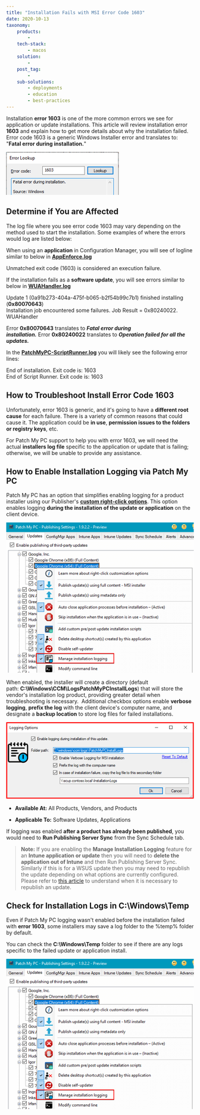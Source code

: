 ```yaml
---
title: "Installation Fails with MSI Error Code 1603"
date: 2020-10-13
taxonomy:
    products:
        - 
    tech-stack:
        - macos
    solution:
        - 
    post_tag:
        - 
    sub-solutions:
        - deployments
        - education
        - best-practices
---
```


Installation **error 1603** is one of the more common errors we see for application or update installations. This article will review installation error **1603** and explain how to get more details about why the installation failed. Error code 1603 is a generic Windows Installer error and translates to: "**Fatal error during installation.**"

![MSI Error Code 1603 During Install](/_images/MSI-Error-Code-1603-During-Install.png "MSI Error Code 1603 During Install")

## Determine if You are Affected

The log file where you see error code 1603 may vary depending on the method used to start the installation. Some examples of where the errors would log are listed below:

When using an **application** in Configuration Manager, you will see of logline similar to below in **[AppEnforce.log](https://docs.microsoft.com/en-us/mem/configmgr/core/plan-design/hierarchy/log-files#BKMK_AppManageLog)**

Unmatched exit code (1603) is considered an execution failure.

If the installation fails as a **software update**, you will see errors similar to below in **[WUAHandler.log](https://docs.microsoft.com/en-us/mem/configmgr/core/plan-design/hierarchy/log-files#BKMK_SU_NAPLog)**

Update 1 (0a91b273-404a-475f-b065-b2f54b99c7b1) finished installing (**0x80070643**)  
Installation job encountered some failures. Job Result = 0x80240022. WUAHandler

Error **0x80070643** translates to _**Fatal error during installation.**_ Error **0x80240022** translates to _**Operation failed for all the updates.**_

In the **[PatchMyPC-ScriptRunner.log](https://patchmypc.com/collecting-log-files-for-patch-my-pc-support#update-troubleshooting-client-logs)** you will likely see the following error lines:

End of installation. Exit code is: 1603  
End of Script Runner. Exit code is: 1603

## How to Troubleshoot Install Error Code 1603

Unfortunately, error 1603 is generic, and it's going to have a **different root cause** for each failure. There is a variety of common reasons that could cause it. The application could be **in use**, **permission issues to the folders or registry keys**, etc.

For Patch My PC support to help you with error 1603, we will need the actual **installers log file** specific to the application or update that is failing; otherwise, we will be unable to provide any assistance.

## How to Enable Installation Logging via Patch My PC

Patch My PC has an option that simplifies enabling logging for a product installer using our Publisher's **[custom right-click options](/custom-options-available-for-third-party-updates-and-applications)**. This option enables logging **during the installation of the update or application** on the client device.

![Right-Click Option to Enable Installer Logging in Patch My PC](/_images/Right-Click-Option-to-Enable-Installer-Logging-in-Patch-My-PC.png "Right-Click Option to Enable Installer Logging in Patch My PC")

When enabled, the installer will create a directory (default path: **C:\\Windows\\CCM\\LogsPatchMyPCInstallLogs**) that will store the vendor's installation log product, providing greater detail when troubleshooting is necessary.  Additional checkbox options enable **verbose logging**, **prefix the log** with the client device's computer name, and designate a **backup location** to store log files for failed installations.

![additional options for installation logging](/_images/install-logging-options.png "additional options for installation logging")

- **Available At:** All Products, Vendors, and Products

- **Applicable To:** Software Updates, Applications

If logging was enabled **after a product has already been published**, you would need to **Run Publishing Server Sync** from the Sync Schedule tab.

> **Note:** If you are enabling the **Manage Installation Logging** feature for an **Intune application or update** then you will need to **delete the application out of Intune** and then Run Publishing Server Sync. Similarly if this is for a WSUS update then you may need to republish the update depending on what options are currently configured. Please refer to [this article](https://patchmypc.com/when-and-how-to-republish-third-party-updates) to understand when it is necessary to republish an update.

## Check for Installation Logs in C:\\Windows\\Temp

Even if Patch My PC logging wasn't enabled before the installation failed with **error 1603**, some installers may save a log folder to the %temp% folder by default.

You can check the **C:\\Windows\\Temp** folder to see if there are any logs specific to the failed update or application install.

![Right-Click Option to Enable Installer Logging in Patch My PC](/_images/Right-Click-Option-to-Enable-Installer-Logging-in-Patch-My-PC-1.png "Right-Click Option to Enable Installer Logging in Patch My PC")